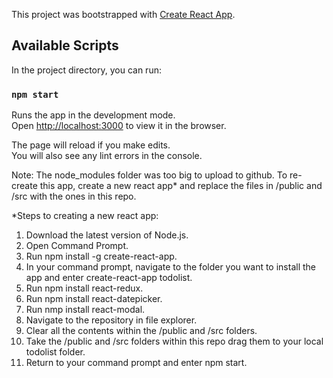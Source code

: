 This project was bootstrapped with [Create React App](https://github.com/facebook/create-react-app).

## Available Scripts

In the project directory, you can run:

### `npm start`

Runs the app in the development mode.<br>
Open [http://localhost:3000](http://localhost:3000) to view it in the browser.

The page will reload if you make edits.<br>
You will also see any lint errors in the console.

Note: The node_modules folder was too big to upload to github. To re-create this app, create a new react app* and replace the files in /public and /src with the ones in this repo.

*Steps to creating a new react app:
1. Download the latest version of Node.js.
2. Open Command Prompt.
3. Run npm install -g create-react-app.
4. In your command prompt, navigate to the folder you want to install the app and enter create-react-app todolist.
5. Run npm install react-redux.
6. Run npm install react-datepicker.
7. Run nmp install react-modal.
8. Navigate to the repository in file explorer.
9. Clear all the contents within the /public and /src folders.
9. Take the /public and /src folders within this repo drag them to your local todolist folder.
10. Return to your command prompt and enter npm start.

